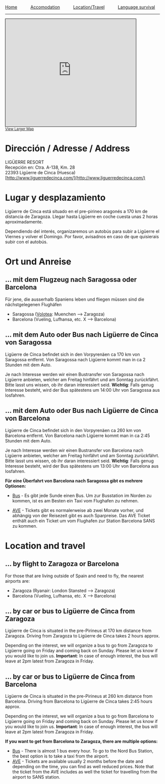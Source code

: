 [Home](./index)&nbsp;&nbsp;&nbsp;&nbsp;&nbsp;&nbsp;&nbsp;&nbsp;&nbsp;&nbsp;
[Accomodation](./accomodation)&nbsp;&nbsp;&nbsp;&nbsp;&nbsp;&nbsp;&nbsp;&nbsp;&nbsp;&nbsp;
[Location/Travel](./location)&nbsp;&nbsp;&nbsp;&nbsp;&nbsp;&nbsp;&nbsp;&nbsp;&nbsp;&nbsp;
[Language survival](./language)
___


<iframe width="425" height="350" frameborder="0" scrolling="no" marginheight="0" marginwidth="0" src="https://www.openstreetmap.org/export/embed.html?bbox=0.21041393280029297%2C42.285024270918335%2C0.2191203832626343%2C42.288488793043264&amp;layer=mapnik&amp;marker=42.28675655579744%2C0.21476715803146362" style="border: 1px solid black"></iframe><br/><small><a href="https://www.openstreetmap.org/?mlat=42.28676&amp;mlon=0.21477#map=18/42.28676/0.21477&amp;layers=N">View Larger Map</a></small>

# Dirección / Adresse / Address

LIGÜERRE RESORT<br>
Recepción en: Ctra. A-138, Km. 28<br>
22393 Ligüerre de Cinca (Huesca)<br>
[http://www.liguerredecinca.com/](http://www.liguerredecinca.com/)

# Lugar y desplazamiento
Ligüerre de Cinca está situado en el pre-pirineo aragonés a 170 km de distancia de Zaragoza. Llegar hasta Ligüerre en coche cuesta unas 2 horas aproximadamente.

Dependiendo del interés, organizaremos un autobús para subir a Ligüerre el Viernes y volver el Domingo. Por favor, avisadnos en caso de que quisierais subir con el autobús.


# Ort und Anreise
## ... mit dem Flugzeug nach Saragossa oder Barcelona

Für jene, die ausserhalb Spaniens leben und fliegen müssen sind die nächstgelegenen Flughäfen

* Saragossa ([Volotea](https://www.volotea.com/de): Muenchen --> Zaragoza)
* Barcelona (Vueling, Lufhansa, etc. X --> Barcelona)

## … mit dem Auto oder Bus nach Ligüerre de Cinca von Saragossa
Ligüerre de Cinca befindet sich in den Vorpyrenäen ca 170 km von Saragossa entfernt. Von Saragossa nach Ligüerre kommt man in ca 2 Stunden mit dem Auto.

Je nach Interesse werden wir einen Bustransfer von Saragossa nach Ligüerre anbieten, welcher am Freitag hinfährt und am Sonntag zurückfährt. Bitte lasst uns wissen, ob ihr daran interessiert seid.
__Wichtig__: Falls genug Interesse besteht, wird der Bus spätestens um 14:00 Uhr von Saragossa aus losfahren.


## … mit dem Auto oder Bus nach Ligüerre de Cinca von Barcelona
Ligüerre de Cinca befindet sich in den Vorpyrenäen ca 260 km von Barcelona entfernt. Von Barcelona nach Ligüerre kommt man in ca 2:45 Stunden mit dem Auto.

Je nach Interesse werden wir einen Bustransfer von Barcelona nach Ligüerre anbieten, welcher am Freitag hinfährt und am Sonntag zurückfährt. Bitte lasst uns wissen, ob ihr daran interessiert seid. __Wichtig__: Falls genug Interesse besteht, wird der Bus spätestens um 13:00 Uhr von Barcelona aus losfahren.

__Für eine Überfahrt von Barcelona nach Saragossa gibt es mehrere Optionen:__

* [Bus](https://www.alsa.es/)  - Es gibt jede Sunde einen Bus. Um zur Busstation im Norden zu kommen, ist es am Besten ein Taxi vom Flughafen zu nehmen.

* [AVE](http://www.renfe.com/) - Tickets gibt es normalerweise ab zwei Monate vorher, und abhängig von der Reisezeit gibt es auch Sparpreise. Das AVE Ticket enthält auch ein Ticket um vom Flughafen zur Station Barcelona SANS zu kommen.

# Location and travel

## … by flight to Zaragoza or Barcelona

For those that are living outside of Spain and need to fly, the nearest airports are:

* Zaragoza (Ryanair: London Stansted --> Zaragoza)
* Barcelona (Vueling, Lufhansa, etc. X --> Barcelona)


## … by car or bus to Ligüerre de Cinca from Zaragoza

Ligüerre de Cinca is situated in the pre-Pirineus at 170 km distance from Zaragoza. Driving from Zaragoza to Ligüerre de Cinca takes 2 hours approx.

Depending on the interest, we will organize a bus to go from Zaragoza to Ligüerre going on Friday and coming back on Sunday. Please let us know if you would like to join us. __Important__: In case of enough interest, the bus will leave at 2pm latest from Zaragoza in Friday.

## … by car or bus to Ligüerre de Cinca from Barcelona

Ligüerre de Cinca is situated in the pre-Pirineus at 260 km distance from Barcelona. Driving from Barcelona to Ligüerre de Cinca takes 2:45 hours approx.

Depending on the interest, we will organize a bus to go from Barcelona to Ligüerre going on Friday and coming back on Sunday. Please let us know if you would like to join us. __Important__: In case of enough interest, the bus will leave at 2pm latest from Zaragoza in Friday.

__If you want to get from Barcelona to Zaragoza, there are multiple options:__

* [Bus](https://www.alsa.es/) - There is almost 1 bus every hour. To go to the Nord Bus Station, the best option is to take a taxi from the airport.
* [AVE](http://www.renfe.com/) - Tickets are available usually 2 months before the date and depending on the time, you can find as well reduced prices. Note that the ticket from the AVE includes as well the ticket for travelling from the airport to SANS station.
